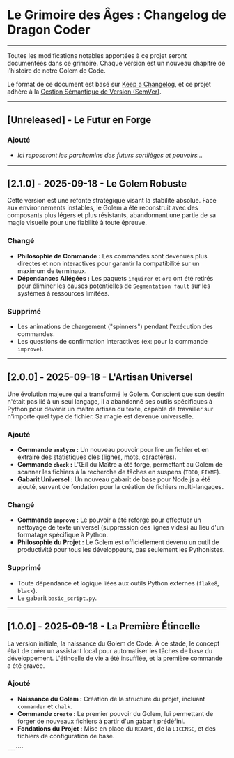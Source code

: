 # Le Grimoire des Âges : Changelog de Dragon Coder
---

Toutes les modifications notables apportées à ce projet seront documentées dans ce grimoire. Chaque version est un nouveau chapitre de l'histoire de notre Golem de Code.

Le format de ce document est basé sur [Keep a Changelog](https://keepachangelog.com/en/1.0.0/), et ce projet adhère à la [Gestion Sémantique de Version (SemVer)](https://semver.org/spec/v2.0.0.html).

---

## [Unreleased] - Le Futur en Forge

### Ajouté
-   *Ici reposeront les parchemins des futurs sortilèges et pouvoirs...*

---

## [2.1.0] - 2025-09-18 - Le Golem Robuste

Cette version est une refonte stratégique visant la stabilité absolue. Face aux environnements instables, le Golem a été reconstruit avec des composants plus légers et plus résistants, abandonnant une partie de sa magie visuelle pour une fiabilité à toute épreuve.

### Changé
-   **Philosophie de Commande :** Les commandes sont devenues plus directes et non interactives pour garantir la compatibilité sur un maximum de terminaux.
-   **Dépendances Allégées :** Les paquets `inquirer` et `ora` ont été retirés pour éliminer les causes potentielles de `Segmentation fault` sur les systèmes à ressources limitées.

### Supprimé
-   Les animations de chargement ("spinners") pendant l'exécution des commandes.
-   Les questions de confirmation interactives (ex: pour la commande `improve`).

---

## [2.0.0] - 2025-09-18 - L'Artisan Universel

Une évolution majeure qui a transformé le Golem. Conscient que son destin n'était pas lié à un seul langage, il a abandonné ses outils spécifiques à Python pour devenir un maître artisan du texte, capable de travailler sur n'importe quel type de fichier. Sa magie est devenue universelle.

### Ajouté
-   **Commande `analyze` :** Un nouveau pouvoir pour lire un fichier et en extraire des statistiques clés (lignes, mots, caractères).
-   **Commande `check` :** L'Œil du Maître a été forgé, permettant au Golem de scanner les fichiers à la recherche de tâches en suspens (`TODO`, `FIXME`).
-   **Gabarit Universel :** Un nouveau gabarit de base pour Node.js a été ajouté, servant de fondation pour la création de fichiers multi-langages.

### Changé
-   **Commande `improve` :** Le pouvoir a été reforgé pour effectuer un nettoyage de texte universel (suppression des lignes vides) au lieu d'un formatage spécifique à Python.
-   **Philosophie du Projet :** Le Golem est officiellement devenu un outil de productivité pour tous les développeurs, pas seulement les Pythonistes.

### Supprimé
-   Toute dépendance et logique liées aux outils Python externes (`flake8`, `black`).
-   Le gabarit `basic_script.py`.

---

## [1.0.0] - 2025-09-18 - La Première Étincelle

La version initiale, la naissance du Golem de Code. À ce stade, le concept était de créer un assistant local pour automatiser les tâches de base du développement. L'étincelle de vie a été insufflée, et la première commande a été gravée.

### Ajouté
-   **Naissance du Golem :** Création de la structure du projet, incluant `commander` et `chalk`.
-   **Commande `create` :** Le premier pouvoir du Golem, lui permettant de forger de nouveaux fichiers à partir d'un gabarit prédéfini.
-   **Fondations du Projet :** Mise en place du `README`, de la `LICENSE`, et des fichiers de configuration de base.

---````
